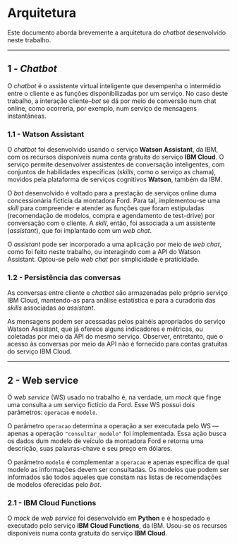 # Arquitetura

Este documento aborda brevemente a arquitetura do _chatbot_ desenvolvido neste trabalho.

-----

## 1 - _Chatbot_

O _chatbot_ é o assistente virtual inteligente que desempenha o intermédio entre o cliente e as funções disponibilizadas por um serviço. No caso deste trabalho, a interação cliente–_bot_ se dá por meio de conversão num chat online, como ocorreria, por exemplo, num serviço de mensagens instantâneas.

### 1.1 - Watson Assistant

O _chatbot_ foi desenvolvido usando o serviço **Watson Assistant**, da IBM, com os recursos disponíveis numa conta gratuita do serviço **IBM Cloud**. O serviço permite desenvolver assistentes de conversação inteligentes, com conjuntos de habilidades específicas (_skills_, como o serviço as chama), movidos pela plataforma de serviços cognitivos **Watson**, também da IBM.

O _bot_ desenvolvido é voltado para a prestação de serviços online duma concessionária fictícia da montadora Ford. Para tal, implementou-se uma _skill_ para compreender e atender as funções que foram estipuladas (recomendação de modelos, compra e agendamento de test-drive) por conversação com o cliente. A _skill_, então, foi associada a um assistente (_assistant_), que foi implantado com um _web chat_.

O _assistant_ pode ser incorporado a uma aplicação por meio de _web chat_, como foi feito neste trabalho, ou interagindo com a API do Watson Assistant. Optou-se pelo _web chat_ por simplicidade e praticidade.

### 1.2 - Persistência das conversas

As conversas entre cliente e _chatbot_ são armazenadas pelo próprio serviço IBM Cloud, mantendo-as para análise estatística e para a curadoria das _skills_ associadas ao _assistant_.

As mensagens podem ser acessadas pelos painéis apropriados do serviço Watson Assistant, que já oferece alguns indicadores e métricas, ou coletadas por meio da API do mesmo serviço. Observer, entretanto, que o acesso às conversas por meio da API não é fornecido para contas gratuitas do serviço IBM Cloud.

-----

## 2 - Web service

O _web service_ (WS) usado no trabalho é, na verdade, um _mock_ que finge uma consulta a um serviço fictício da Ford. Esse WS possui dois parâmetros: `operacao` e `modelo`.

O parâmetro `operacao` determina a operação a ser executada pelo WS — apenas a operação `"consultar_modelo"` foi implementada. Essa ação busca os dados dum modelo de veículo da montadora Ford e retorna uma descrição, suas palavras-chave e seu preço em dólares.

O parâmetro `modelo` é complementar a `operacao` e apenas especifica de qual modelo as informações devem ser consultadas. Os modelos que podem ser informados são todos aqueles que constam nas listas de recomendações de modelos oferecidas pelo _bot_.

### 2.1 - IBM Cloud Functions

O _mock_ de _web service_ foi desenvolvido em **Python** e é hospedado e executado pelo serviço **IBM Cloud Functions**, da IBM. Usou-se os recursos disponíveis numa conta gratuita do serviço **IBM Cloud**.
